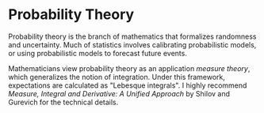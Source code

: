 # Probability Theory

Probability theory is the branch of mathematics that formalizes randomness and
uncertainty. Much of statistics involves calibrating probabilistic models, or
using probabilistic models to forecast future events.

Mathematicians view probability theory as an application *measure theory*, which
generalizes the notion of integration. Under this framework, expectations are
calculated as "Lebesque integrals". I highly recommend *Measure, Integral and
Derivative: A Unified Approach* by Shilov and Gurevich for the technical
details.
